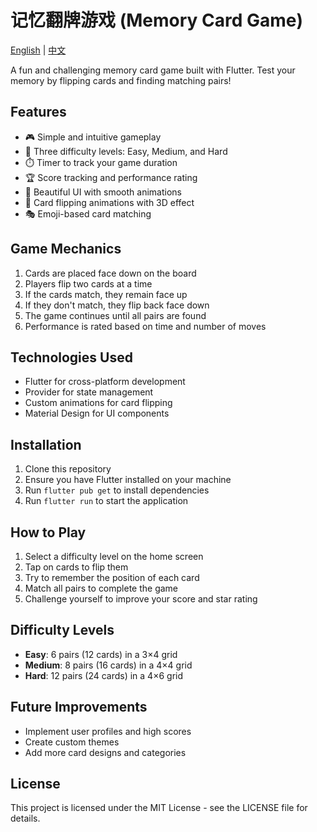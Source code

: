# 记忆翻牌游戏 (Memory Card Game)

[English](README.md) | [中文](README_zh.md)

A fun and challenging memory card game built with Flutter. Test your memory by flipping cards and finding matching pairs!

## Features

- 🎮 Simple and intuitive gameplay
- 🎯 Three difficulty levels: Easy, Medium, and Hard
- ⏱️ Timer to track your game duration
- 🏆 Score tracking and performance rating
- 🎨 Beautiful UI with smooth animations
- 🔄 Card flipping animations with 3D effect
- 🎭 Emoji-based card matching

## Game Mechanics

1. Cards are placed face down on the board
2. Players flip two cards at a time
3. If the cards match, they remain face up
4. If they don't match, they flip back face down
5. The game continues until all pairs are found
6. Performance is rated based on time and number of moves

## Technologies Used

- Flutter for cross-platform development
- Provider for state management
- Custom animations for card flipping
- Material Design for UI components

## Installation

1. Clone this repository
2. Ensure you have Flutter installed on your machine
3. Run `flutter pub get` to install dependencies
4. Run `flutter run` to start the application

## How to Play

1. Select a difficulty level on the home screen
2. Tap on cards to flip them
3. Try to remember the position of each card
4. Match all pairs to complete the game
5. Challenge yourself to improve your score and star rating

## Difficulty Levels

- **Easy**: 6 pairs (12 cards) in a 3×4 grid
- **Medium**: 8 pairs (16 cards) in a 4×4 grid
- **Hard**: 12 pairs (24 cards) in a 4×6 grid

## Future Improvements

- Implement user profiles and high scores
- Create custom themes
- Add more card designs and categories

## License

This project is licensed under the MIT License - see the LICENSE file for details.
